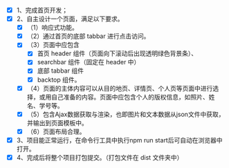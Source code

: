 - [x] 1、完成首页开发；
- [x] 2、自主设计一个页面，满足以下要求。
  - [x] （1）响应式功能。
  - [x] （2）通过首页的底部 tabbar 进行点击访问。
  - [x] （3）页面中应包含
    - [x] 首页 header 组件（页面向下滚动后出现透明绿色背景条）、
    - [x] searchbar 组件（固定在 header 中）
    - [x] 底部 tabbar 组件
    - [x] backtop 组件。
  - [x] （4）页面的主体内容可以从目的地页、详情页、个人页等页面中进行选择，或用自己准备的内容。页面中应包含个人的版权信息，如照片、姓名、学号等。
  - [x] （5）包含Ajax数据获取与渲染，也即图片和文本数据从json文件中获取，并输出到页面模板中。
  - [x] （6）页面布局合理。
- [x] 3、项目能正常运行，在命令行工具中执行npm run start后可自动在浏览器中打开。
- [x] 4、完成后将整个项目打包提交。（打包文件在 dist 文件夹中）